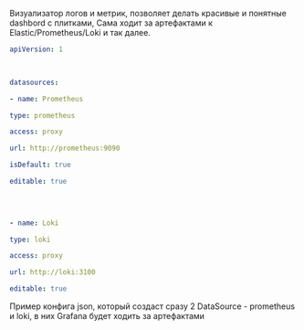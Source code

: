 Визуализатор логов и метрик, позволяет делать красивые и понятные dashbord с плитками, Сама ходит за артефактами к Elastic/Prometheus/Loki и так далее.



```yaml
apiVersion: 1

  

datasources:

- name: Prometheus

type: prometheus

access: proxy

url: http://prometheus:9090

isDefault: true

editable: true

  
  

- name: Loki

type: loki

access: proxy

url: http://loki:3100

editable: true
```
Пример конфига json, который создаст сразу 2 DataSource - prometheus и loki, в них Grafana будет ходить за артефактами